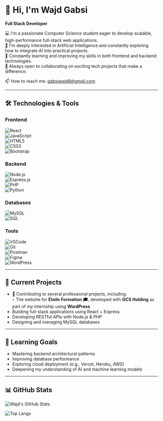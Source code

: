 # 👋 Hi, I'm Wajd Gabsi

**Full Stack Developer**

💻 I'm a passionate Computer Science student eager to develop scalable, high-performance full-stack web applications.  
🧠 I'm deeply interested in Artificial Intelligence and constantly exploring how to integrate AI into practical projects.  
🚀 Constantly learning and improving my skills in both frontend and backend technologies.  
🤝 Always open to collaborating on exciting tech projects that make a difference.

📫 How to reach me: gabsiwajd6@gmail.com

---

## 🛠️ Technologies & Tools

### Frontend  
![React](https://img.shields.io/badge/React-61DAFB?style=flat&logo=react&logoColor=black)  
![JavaScript](https://img.shields.io/badge/JavaScript-F7DF1E?style=flat&logo=javascript&logoColor=black)  
![HTML5](https://img.shields.io/badge/HTML5-E34F26?style=flat&logo=html5&logoColor=white)  
![CSS3](https://img.shields.io/badge/CSS3-1572B6?style=flat&logo=css3&logoColor=white)  
![Bootstrap](https://img.shields.io/badge/Bootstrap-7952B3?style=flat&logo=bootstrap&logoColor=white)

### Backend  
![Node.js](https://img.shields.io/badge/Node.js-339933?style=flat&logo=nodedotjs&logoColor=white)  
![Express.js](https://img.shields.io/badge/Express.js-000000?style=flat&logo=express&logoColor=white)  
![PHP](https://img.shields.io/badge/PHP-777BB4?style=flat&logo=php&logoColor=white)  
![Python](https://img.shields.io/badge/Python-3776AB?style=flat&logo=python&logoColor=white)

### Databases  
![MySQL](https://img.shields.io/badge/MySQL-4479A1?style=flat&logo=mysql&logoColor=white)  
![SQL](https://img.shields.io/badge/SQL-003B57?style=flat)

### Tools  
![VSCode](https://img.shields.io/badge/VSCode-007ACC?style=flat&logo=visual-studio-code&logoColor=white)  
![Git](https://img.shields.io/badge/Git-F05032?style=flat&logo=git&logoColor=white)  
![Postman](https://img.shields.io/badge/Postman-FF6C37?style=flat&logo=postman&logoColor=white)  
![Figma](https://img.shields.io/badge/Figma-F24E1E?style=flat&logo=figma&logoColor=white)  
![WordPress](https://img.shields.io/badge/WordPress-21759B?style=flat&logo=wordpress&logoColor=white)

---

## 🚧 Current Projects

- 🧩 Contributing to several professional projects, including:  
  ‣ The website for **Étoile Formation 🎓**, developed with **GCS Holding** as part of my internship using **WordPress**  
- Building full-stack applications using React + Express  
- Developing RESTful APIs with Node.js & PHP  
- Designing and managing MySQL databases

---

## 🎯 Learning Goals

- Mastering backend architectural patterns  
- Improving database performance  
- Exploring cloud deployment (e.g., Vercel, Heroku, AWS)  
- Deepening my understanding of AI and machine learning models

---

## 📊 GitHub Stats

![Wajd's GitHub Stats](https://github-readme-stats.vercel.app/api?username=wajdg&show_icons=true&theme=radical)

![Top Langs](https://github-readme-stats.vercel.app/api/top-langs/?username=wajdg&layout=compact&theme=radical)
